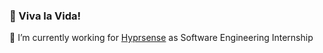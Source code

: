 ### 🍉 Viva la Vida!

🔭 I’m currently working for [Hyprsense](https://www.hyprsense.com/) as Software Engineering Internship
